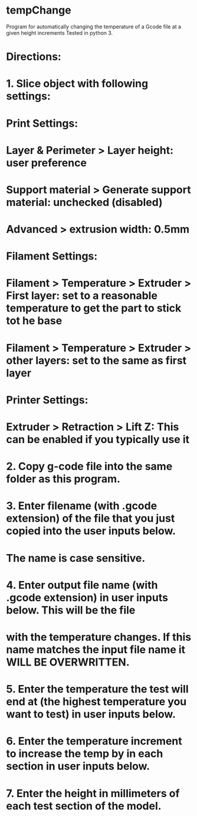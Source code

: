

# tempChange
Program for automatically changing the temperature of a Gcode file at a given height increments
Tested in python 3.

#
# Directions:
#
# 1. Slice object with following settings:
#       Print Settings:
#           Layer & Perimeter > Layer height: user preference
#           Support material > Generate support material: unchecked (disabled)
#           Advanced > extrusion width: 0.5mm
#
#       Filament Settings:
#           Filament > Temperature > Extruder > First layer: set to a reasonable temperature to get the part to stick tot he base
#           Filament > Temperature > Extruder > other layers: set to the same as first layer
#
#       Printer Settings:
#           Extruder > Retraction > Lift Z: This can be enabled if you typically use it
#
# 2. Copy g-code file into the same folder as this program.
# 3. Enter filename (with .gcode extension) of the file that you just copied into the user inputs below.
#       The name is case sensitive.
# 4. Enter output file name (with .gcode extension) in user inputs below. This will be the file
#       with the temperature changes. If this name matches the input file name it WILL BE OVERWRITTEN.
# 5. Enter the temperature the test will end at (the highest temperature you want to test) in user inputs below.
# 6. Enter the temperature increment to increase the temp by in each section in user inputs below.
# 7. Enter the height in millimeters of each test section of the model. 
